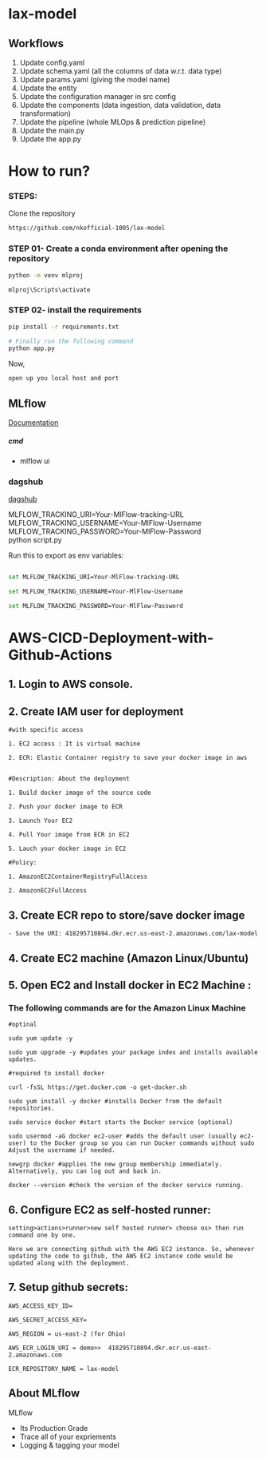 # lax-model

## Workflows

1. Update config.yaml
2. Update schema.yaml (all the columns of data w.r.t. data type)
3. Update params.yaml (giving the model name)
4. Update the entity
5. Update the configuration manager in src config
6. Update the components (data ingestion, data validation, data transformation)
7. Update the pipeline (whole MLOps & prediction pipeline)
8. Update the main.py
9. Update the app.py

# How to run?
### STEPS:

Clone the repository

```bash
https://github.com/nkofficial-1005/lax-model
```
### STEP 01- Create a conda environment after opening the repository

```bash
python -m venv mlproj
```

```bash
mlproj\Scripts\activate
```


### STEP 02- install the requirements
```bash
pip install -r requirements.txt
```


```bash
# Finally run the following command
python app.py
```

Now,
```bash
open up you local host and port
```



## MLflow

[Documentation](https://mlflow.org/docs/latest/index.html)


##### cmd
- mlflow ui

### dagshub
[dagshub](https://dagshub.com/)

MLFLOW_TRACKING_URI=Your-MlFlow-tracking-URL \
MLFLOW_TRACKING_USERNAME=Your-MlFlow-Username \
MLFLOW_TRACKING_PASSWORD=Your-MlFlow-Password \
python script.py

Run this to export as env variables:

```bash

set MLFLOW_TRACKING_URI=Your-MlFlow-tracking-URL

set MLFLOW_TRACKING_USERNAME=Your-MlFlow-Username

set MLFLOW_TRACKING_PASSWORD=Your-MlFlow-Password

```


# AWS-CICD-Deployment-with-Github-Actions

## 1. Login to AWS console.

## 2. Create IAM user for deployment

	#with specific access

	1. EC2 access : It is virtual machine

	2. ECR: Elastic Container registry to save your docker image in aws


	#Description: About the deployment

	1. Build docker image of the source code

	2. Push your docker image to ECR

	3. Launch Your EC2 

	4. Pull Your image from ECR in EC2

	5. Lauch your docker image in EC2

	#Policy:

	1. AmazonEC2ContainerRegistryFullAccess

	2. AmazonEC2FullAccess

	
## 3. Create ECR repo to store/save docker image
    - Save the URI: 418295710894.dkr.ecr.us-east-2.amazonaws.com/lax-model

	
## 4. Create EC2 machine (Amazon Linux/Ubuntu) 

## 5. Open EC2 and Install docker in EC2 Machine :
### The following commands are for the Amazon Linux Machine
	
	#optinal

	sudo yum update -y

	sudo yum upgrade -y #updates your package index and installs available updates.
	
	#required to install docker

	curl -fsSL https://get.docker.com -o get-docker.sh

	sudo yum install -y docker #installs Docker from the default repositories.

    sudo service docker #start starts the Docker service (optional)

	sudo usermod -aG docker ec2-user #adds the default user (usually ec2-user) to the Docker group so you can run Docker commands without sudo Adjust the username if needed.

	newgrp docker #applies the new group membership immediately. Alternatively, you can log out and back in.

    docker --version #check the version of the docker service running.
	
## 6. Configure EC2 as self-hosted runner:
    setting>actions>runner>new self hosted runner> choose os> then run command one by one.
    
    Here we are connecting github with the AWS EC2 instance. So, whenever updating the code to github, the AWS EC2 instance code would be updated along with the deployment.


## 7. Setup github secrets:

    AWS_ACCESS_KEY_ID=

    AWS_SECRET_ACCESS_KEY=

    AWS_REGION = us-east-2 (for Ohio)

    AWS_ECR_LOGIN_URI = demo>>  418295710894.dkr.ecr.us-east-2.amazonaws.com

    ECR_REPOSITORY_NAME = lax-model



## About MLflow 
MLflow

 - Its Production Grade
 - Trace all of your expriements
 - Logging & tagging your model

